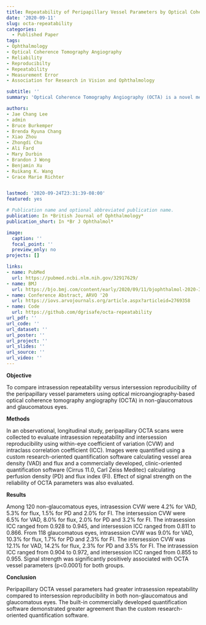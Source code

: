 ```yaml
---
title: Repeatability of Peripapillary Vessel Parameters by Optical Coherence Tomography Angiography
date: '2020-09-11'
slug: octa-repeatability
categories:
  - Published Paper
tags:
- Ophthalmology
- Optical Coherence Tomography Angiography
- Reliability
- Reproducibilty
- Repeatability
- Measurement Error
- Association for Research in Vision and Ophthalmology

subtitle: ''
summary: 'Optical Coherence Tomography Angiography (OCTA) is a novel method of measuring blood flow through the retina of the eye. FDA approval was obtained for OCTA in 2015. The reliability, reproducibility, and repeatability of OCTA have not been characterized in patients with glaucoma and normal eyes. OCTA parameters were highly repeatable during the same visit.'

authors:
- Jae Chang Lee
- admin
- Bruce Burkemper
- Brenda Ryuna Chang
- Xiao Zhou
- Zhongdi Chu
- Ali Fard
- Mary Durbin
- Brandon J Wong
- Benjamin Xu
- Ruikang K. Wang
- Grace Marie Richter


lastmod: '2020-09-24T23:31:39-08:00'
featured: yes

# Publication name and optional abbreviated publication name.
publication: In *British Journal of Ophthalmology*
publication_short: In *Br J Ophthalmol*

image:
  caption: ''
  focal_point: ''
  preview_only: no
projects: []

links:
- name: PubMed
  url: https://pubmed.ncbi.nlm.nih.gov/32917629/
- name: BMJ
  url: https://bjo.bmj.com/content/early/2020/09/11/bjophthalmol-2020-317181
- name: Conference Abstract, ARVO '20
  url: https://iovs.arvojournals.org/article.aspx?articleid=2769358
- name: Code
  url: https://github.com/dgrisafe/octa-repeatability
url_pdf: ''
url_code: ''
url_dataset: ''
url_poster: ''
url_project: ''
url_slides: ''
url_source: ''
url_video: ''
---
```


**Objective** 

To compare intrasession repeatability versus intersession reproducibility of the peripapillary vessel parameters using optical microangiography-based optical coherence tomography angiography (OCTA) in non-glaucomatous and glaucomatous eyes.

**Methods**

In an observational, longitudinal study, peripapillary OCTA scans were collected to evaluate intrasession repeatability and intersession reproducibility using within-eye coefficient of variation (CVW) and intraclass correlation coefficient (ICC). Images were quantified using a custom research-oriented quantification software calculating vessel area density (VAD) and flux and a commercially developed, clinic-oriented quantification software (Cirrus 11.0, Carl Zeiss Meditec) calculating perfusion density (PD) and flux index (FI). Effect of signal strength on the reliability of OCTA parameters was also evaluated.

**Results**

Among 120 non-glaucomatous eyes, intrasession CVW were 4.2% for VAD, 5.3% for flux, 1.5% for PD and 2.0% for FI. The intersession CVW were 6.5% for VAD, 8.0% for flux, 2.0% for PD and 3.2% for FI. The intrasession ICC ranged from 0.928 to 0.945, and intersession ICC ranged from 0.811 to 0.866. From 118 glaucomatous eyes, intrasession CVW was 9.0% for VAD, 10.3% for flux, 1.7% for PD and 2.3% for FI. The intersession CVW was 12.1% for VAD, 14.2% for flux, 2.3% for PD and 3.5% for FI. The intrasession ICC ranged from 0.904 to 0.972, and intersession ICC ranged from 0.855 to 0.955. Signal strength was significantly positively associated with OCTA vessel parameters (p<0.0001) for both groups.

**Conclusion**

Peripapillary OCTA vessel parameters had greater intrasession repeatability compared to intersession reproducibility in both non-glaucomatous and glaucomatous eyes. The built-in commercially developed quantification software demonstrated greater agreement than the custom research-oriented quantification software.
